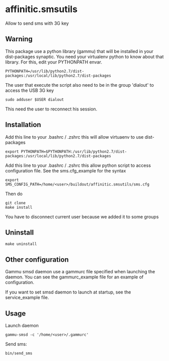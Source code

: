 affinitic.smsutils
==================

Allow to send sms with 3G key


Warning
-------

This package use a python library (gammu) that will be installed in your dist-packages synaptic. You need your virtualenv python to know about that library. For this, edit your PYTHONPATH envar.

    PYTHONPATH=/usr/lib/python2.7/dist-packages:/usr/local/lib/python2.7/dist-packages


The user that execute the script also need to be in the group 'dialout' to access the USB 3G key

    sudo adduser $USER dialout

This need the user to reconnect his session.


Installation
------------

Add this line to your .bashrc / .zshrc this will allow virtuaenv to use dist-packages

    export PYTHONPATH=$PYTHONPATH:/usr/lib/python2.7/dist-packages:/usr/local/lib/python2.7/dist-packages
    
Add this line to your .bashrc / .zshrc this allow python script to access configuration file. See the sms.cfg_example for the syntax

    export SMS_CONFIG_PATH=/home/<user>/buildout/affinitic.smsutils/sms.cfg

Then do

    git clone
    make install
You have to disconnect current user because we added it to some groups


Uninstall
---------

    make uninstall


Other configuration
-------------------

Gammu smsd daemon use a gammurc file specified when launching the daemon. You can see the gammurc_example file for an example of configuration.

If you want to set smsd daemon to launch at startup, see the service_example file.


Usage
-----

Launch daemon

    gammu-smsd -c '/home/<user>/.gammurc'

Send sms:

    bin/send_sms
